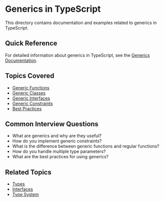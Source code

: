# Generics in TypeScript

This directory contains documentation and examples related to generics in TypeScript.

## Quick Reference

For detailed information about generics in TypeScript, see the [Generics Documentation](generics.md).

## Topics Covered
- [Generic Functions](generics.md#functions)
- [Generic Classes](generics.md#classes)
- [Generic Interfaces](generics.md#interfaces)
- [Generic Constraints](generics.md#constraints)
- [Best Practices](generics.md#best-practices)

## Common Interview Questions
- What are generics and why are they useful?
- How do you implement generic constraints?
- What is the difference between generic functions and regular functions?
- How do you handle multiple type parameters?
- What are the best practices for using generics?

## Related Topics
- [Types](../types/types.md)
- [Interfaces](../interfaces/interfaces.md)
- [Type System](../type-system/type-system.md) 